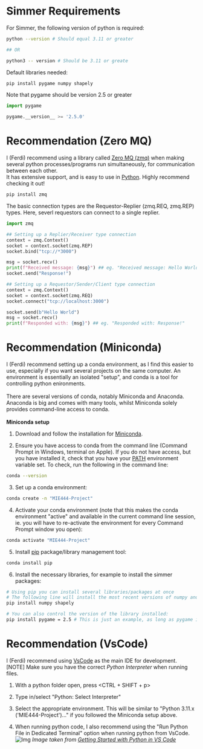 # Simmer Requirements
For Simmer, the following version of python is required:
```bash
python --version # Should equal 3.11 or greater

## OR

python3 -- version # Should be 3.11 or greate
```

Default libraries needed:
```bash
pip install pygame numpy shapely
```

Note that pygame should be version 2.5 or greater
```python
import pygame

pygame.__version__ >= '2.5.0'
```

# Recommendation (Zero MQ)
I (Ferdi) recommend using a library called [Zero MQ (zmq)](https://zeromq.org/) when making several python processes/programs run simultaneously, for communication between each other.
<br>It has extensive support, and is easy to use in [Python](https://zeromq.org/languages/python/). Highly recommend checking it out!
```bash
pip install zmq
```
The basic connection types are the Requestor-Replier (zmq.REQ, zmq.REP) types. Here, severl requestors can connect to a single replier.
```python
import zmq

## Setting up a Replier/Receiver type connection
context = zmq.Context()
socket = context.socket(zmq.REP)
socket.bind("tcp://*3000")

msg = socket.recv()
print(f"Received message: {msg}") ## eg. "Received message: Hello World"
socket.send("Response!")

## Setting up a Requestor/Sender/Client type connection
context = zmq.Context()
socket = context.socket(zmq.REQ)
socket.connect("tcp://localhost:3000")

socket.send(b"Hello World")
msg = socket.recv()
print(f"Responded with: {msg}") ## eg. "Responded with: Response!"
```

# Recommendation (Miniconda)
I (Ferdi) recommend setting up a conda environment, as I find this easier to use, especially if you want several projects on the same computer. An environment is essentially an isolated "setup", and conda is a tool for controlling python enironments.
<br><br>There are several versions of conda, notably Miniconda and Anaconda. Anaconda is big and comes with many tools, whilst Miniconda solely provides command-line access to conda.
<br><br>**Miniconda setup**

1. Download and follow the installation for [Miniconda](https://docs.conda.io/projects/miniconda/en/latest/).

2. Ensure you have access to conda from the command line (Command Prompt in Windows, terminal on Apple). If you do not have access, but you have installed it, check that you have your [PATH](https://superuser.com/questions/284342/what-are-path-and-other-environment-variables-and-how-can-i-set-or-use-them) environment variable set. To check, run the following in the command line:
```bash
conda --version
```

3. Set up a conda environment:
```bash
conda create -n "MIE444-Project"
```

4. Activate your conda environment (note that this makes the conda environment "active" and available in the current command line session, ie. you will have to re-activate the environment for every Command Prompt window you open):
```bash
conda activate "MIE444-Project"
```

5. Install [pip](https://realpython.com/what-is-pip/) package/library management tool:
```bash
conda install pip
```

6. Install the necessary libraries, for example to install the simmer packages:
```bash
# Using pip you can install several libraries/packages at once
# The following line will install the most recent versions of numpy and shapely packages:
pip install numpy shapely

# You can also control the version of the library installed:
pip install pygame = 2.5 # This is just an example, as long as pygame is 2.5 or greater you should be fine
```

# Recommendation (VsCode)
I (Ferdi) recommend using [VsCode](https://code.visualstudio.com/) as the main IDE for development.
<br>[NOTE] Make sure you have the correct *Python Interpreter* when running files.

1. With a python folder open, press \<CTRL + SHIFT + p\>

2. Type in/select "Python: Select Interpreter"

3. Select the appropriate environment. This will be similar to "Python 3.11.x ('MIE444-Project')..." if you followed the Miniconda setup above.

4. When running python code, I also recommend using the "Run Python File in Dedicated Terminal" option when running python from VsCode.
![Img](https://code.visualstudio.com/assets/docs/python/tutorial/debug-python-file-in-terminal-button.png)
*Image taken from [Getting Started with Python in VS Code](https://code.visualstudio.com/docs/python/python-tutorial)*

